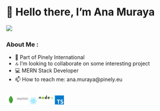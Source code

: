 <h1>👋 Hello there, I’m Ana Muraya</h1>
<div><img src="https://pinely.eu/_next/image?url=https%3A%2F%2Fpinely-strapi-files.s3.eu-west-3.amazonaws.com%2Flogo_0bda874db4.png&w=128&q=75"></div>
<h3>About Me :</h3>
<ul>
<li>👾 Part of Pinely International</li>
<li>🔝 I’m looking to collaborate on some interesting project</li>
<li>💻 MERN Stack Developer</li>
<li>📫 How to reach me: ana.muraya@pinely.eu</li>
</ul>

<div>
<div>
<img src="https://github.com/devicons/devicon/blob/master/icons/mongodb/mongodb-original.svg" title="Mongodb" alt="Mongodb" width="25" height="25"/>
<img src="https://github.com/devicons/devicon/blob/master/icons/express/express-original-wordmark.svg"  title="Express" alt="Express" width="30" height="30"/> 
<img src="https://github.com/devicons/devicon/blob/master/icons/react/react-original.svg" title="React" alt="React" width="20" height="20"/> 
<img src="https://github.com/devicons/devicon/blob/master/icons/nodejs/nodejs-original-wordmark.svg"  title="NodeJS" alt="NodeJS" width="40" height="40"/> 
<img src="https://github.com/devicons/devicon/blob/master/icons/typescript/typescript-plain.svg" title="TypeScript" alt="TypeScript" width="25" height="25"/>
</div>
  
<!-- <div>
<img src="https://github.com/devicons/devicon/blob/master/icons/css3/css3-plain-wordmark.svg"   title="CSS3" alt="CSS" width="25" height="25"/> 
<img src="https://github.com/devicons/devicon/blob/master/icons/html5/html5-original.svg"  title="HTML5" alt="HTML" width="25" height="25"/> 
<img src="https://github.com/devicons/devicon/blob/master/icons/javascript/javascript-plain.svg"  title="JavaScript" alt="JavaScript" width="25" height="25"/> 
</div>
  
<div>
<img src="https://github.com/devicons/devicon/blob/master/icons/react/react-original.svg" title="React" alt="React" width="20" height="20"/> 
<img src="https://github.com/devicons/devicon/blob/master/icons/eslint/eslint-original.svg" title="ESLint" alt="ESLint" width="25" height="25"/>
<img src="https://github.com/devicons/devicon/blob/master/icons/typescript/typescript-plain.svg" title="TypeScript" alt="TypeScript" width="25" height="25"/>
</div>
  
<div>
<img src="https://github.com/devicons/devicon/blob/master/icons/sass/sass-original.svg" title="Sass" alt="Sass" width="25" height="25"/>
<img src="https://github.com/devicons/devicon/blob/master/icons/tailwindcss/tailwindcss-plain.svg" title="Tailwind" alt="Tailwind" width="25" height="25"/>
<img src="https://github.com/devicons/devicon/blob/master/icons/bootstrap/bootstrap-plain-wordmark.svg" title="Bootstrap" alt="Bootstrap" width="25" height="25"/> 
</div>
  
<div>
<img src="https://github.com/devicons/devicon/blob/master/icons/django/django-plain-wordmark.svg" title="Django" alt="Django" width="40" height="40""/> 
<img src="https://github.com/devicons/devicon/blob/master/icons/nodejs/nodejs-original-wordmark.svg"  title="NodeJS" alt="NodeJS" width="40" height="40"/> 
<img src="https://github.com/devicons/devicon/blob/master/icons/firebase/firebase-plain.svg" title="Firebase" alt="Firebase" width="25" height="25"/>
</div>
                                                                                                                                                  
<div>
<img src="https://github.com/devicons/devicon/blob/master/icons/express/express-original-wordmark.svg"  title="Express" alt="Express" width="30" height="30"/> 
<img src="https://github.com/devicons/devicon/blob/master/icons/mongodb/mongodb-original.svg" title="Mongodb" alt="Mongodb" width="25" height="25"/>
</div>
                                                                                                                                                     
<div>
<img src="https://github.com/devicons/devicon/blob/master/icons/git/git-original-wordmark.svg" title="Git" alt="Git" width="40" height="40"/>
<img src="https://github.com/devicons/devicon/blob/master/icons/figma/figma-original.svg" title="Figma" alt="Figma" width="25" height="25"/>
<img src="https://github.com/devicons/devicon/blob/master/icons/jira/jira-original.svg" title="Jira" alt="Jira" width="25" height="25"/>
</div> -->

</div>
